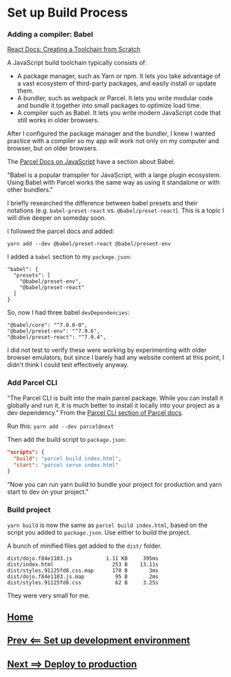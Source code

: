 # Set up Build Process

### Adding a compiler: Babel

[React Docs: Creating a Toolchain from Scratch](https://reactjs.org/docs/create-a-new-react-app.html#create-react-app
)

A JavaScript build toolchain typically consists of:
- A package manager, such as Yarn or npm. It lets you take advantage of a vast ecosystem of third-party packages, and easily install or update them.
- A bundler, such as webpack or Parcel. It lets you write modular code and bundle it together into small packages to optimize load time.
- A compiler such as Babel. It lets you write modern JavaScript code that still works in older browsers.

After I configured the package manager and the bundler, I knew I wanted practice with a compiler so my app will work not only on my computer and browser, but on older browsers.

The [Parcel Docs on JavaScript](https://parceljs.org/javascript.html
) have a section about Babel.

"Babel is a popular transpiler for JavaScript, with a large plugin ecosystem. Using Babel with Parcel works the same way as using it standalone or with other bundlers."

I briefly researched the difference between babel presets and their notations (e.g. `babel-preset-react` vs. `@babel/preset-react`). This is a topic I will dive deeper on someday soon.

I followed the parcel docs and added:

`yarn add --dev @babel/preset-react @babel/present-env`

I added a `babel` section to my `package.json`:
```
"babel": {
  "presets": [
    "@babel/preset-env",
    "@babel/preset-react"
  ]
}
```
So, now I had three babel `devDependencies`:
```
"@babel/core": "^7.0.0-0",
"@babel/preset-env": "^7.9.6",
"@babel/preset-react": "^7.9.4",
```

I did not test to verify these were working by experimenting with older browser emulators, but since I barely had any website content at this point, I didn't think I could test effectively anyway.


### Add Parcel CLI

"The Parcel CLI is built into the main parcel package. While you can install it globally and run it, it is much better to install it locally into your project as a dev dependency." From the [Parcel CLI section of Parcel docs](https://github.com/parcel-bundler/parcel).

Run this: `yarn add --dev parcel@next`

Then add the build script to `package.json`:
```json
"scripts": {
  "build": "parcel build index.html",
  "start": "parcel serve index.html"
}
```

"Now you can run yarn build to bundle your project for production and yarn start to dev on your project."

### Build project

`yarn build` is now the same as `parcel build index.html`, based on the script you added to `package.json`. Use either to build the project.

A bunch of minified files get added to the `dist/` folder.

```
dist/dojo.f84e1103.js           1.11 KB     395ms
dist/index.html                   253 B    13.11s
dist/styles.91125fd8.css.map      170 B       3ms
dist/dojo.f84e1103.js.map          95 B       2ms
dist/styles.91125fd8.css           62 B     3.25s
```

They were very small for me.

## [Home](./../README.md)
## [Prev <== Set up development environment](./dev.md)
## [Next ==> Deploy to production](./deploy.md)
